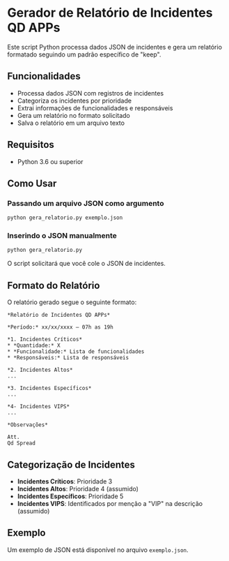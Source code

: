 # Gerador de Relatório de Incidentes QD APPs

Este script Python processa dados JSON de incidentes e gera um relatório formatado seguindo um padrão específico de "keep".

## Funcionalidades

- Processa dados JSON com registros de incidentes
- Categoriza os incidentes por prioridade
- Extrai informações de funcionalidades e responsáveis
- Gera um relatório no formato solicitado
- Salva o relatório em um arquivo texto

## Requisitos

- Python 3.6 ou superior

## Como Usar

### Passando um arquivo JSON como argumento

```bash
python gera_relatorio.py exemplo.json
```

### Inserindo o JSON manualmente

```bash
python gera_relatorio.py
```
O script solicitará que você cole o JSON de incidentes.

## Formato do Relatório

O relatório gerado segue o seguinte formato:

```
*Relatório de Incidentes QD APPs*

*Período:* xx/xx/xxxx – 07h as 19h

*1. Incidentes Críticos*
* *Quantidade:* X
* *Funcionalidade:* Lista de funcionalidades
* *Responsáveis:* Lista de responsáveis

*2. Incidentes Altos*
...

*3. Incidentes Específicos*
...

*4- Incidentes VIPS*
...

*Observações*

Att.
Qd Spread
```

## Categorização de Incidentes

- **Incidentes Críticos**: Prioridade 3
- **Incidentes Altos**: Prioridade 4 (assumido)
- **Incidentes Específicos**: Prioridade 5
- **Incidentes VIPS**: Identificados por menção a "VIP" na descrição (assumido)

## Exemplo

Um exemplo de JSON está disponível no arquivo `exemplo.json`.
